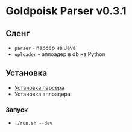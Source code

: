 ﻿# Goldpoisk Parser v0.3.1

## Сленг
* `parser` - парсер на Java
* `uploader` - аплоадер в db на Python

## Установка
* [Установка парсера](docs/INSTALL.md)
* Установка аплоадера

### Запуск
* `./run.sh --dev`

